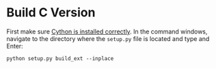 
# Build C Version

First make sure [Cython is installed correctly](../../Notes/CythonForWindows.md). 
In the command windows, navigate to the directory 
where the `setup.py` file is located and type and Enter:

    python setup.py build_ext --inplace